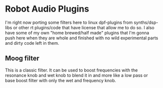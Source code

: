 # Robot Audio Plugins

I'm right now porting some filters here to linux dpf-plugins from synths/dsp-libs or other rt plugins/code that have license that allow me to do so. I also have some of my own "home brewed/half made" plugins that I'm gonna push here when they are whole and finished with no wild experimental parts and dirty code left in them.

## Moog filter
This is a classic filter. It can be used to boost frequencies with the resonance knob and wet knob to blend it in and more like a low pass or base boost filter with only the wet and frequency knob.

